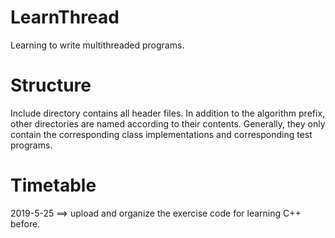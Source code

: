# LearnThread
Learning to write multithreaded programs.
# Structure
Include directory contains all header files. In addition to the algorithm prefix, other directories are named according to their contents. Generally, they only contain the corresponding class implementations and corresponding test programs.
# Timetable
2019-5-25 ==> upload and organize the exercise code for learning C++ before.
